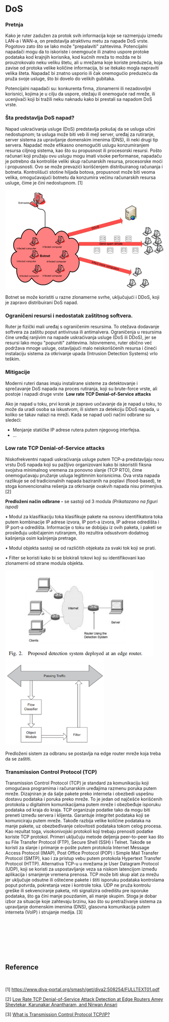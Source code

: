 # DoS

### Pretnja

Kako je ruter zadužen za protok svih informacija koje se razmenjuju između LAN-a i WAN-a, on predstavlja atraktivnu metu za napade DoS vrste. Pogotovo zato što se lako može "prepalaviti" zahtevima. Potencijalni napadači mogu da to iskoriste i onemgouće ili znatno uspore protoke podataka kod krajnjih korisnika, kod kućnih mreža to možda ne bi prouzrokovalo neku veliku štetu, ali u mrežama koje koriste preduzeća, koja zavise od protoka velike količine informacija, bi se itekako mogla napraviti velika šteta. Napadač bi znatno usporio ili čak onemogućio preduzeću da pruža svoje usluge, što bi dovelo do velikih gubitaka.

Potencijalni napadači su: konkurenta firma, zlonamerni ili nezadovoljni korisnici, kojima je u cilju da uspore, otežaju ili onemoguće rad mreže, ili ucenjivači koji bi tražili neku naknadu kako bi prestali sa napadom DoS vrste.



### Šta predstavlja DoS napad?

Napad uskraćivanja usluge (DoS) predstavlja pokušaj da se usluga učini nedostupnom; ta usluga može biti veb ili mejl server, uređaj za rutiranje, server sistema za upravljanje domenskim imenima (DNS), ili neki drugi tip servera. Napadač može efikasno onemogućiti uslugu konzumiranjem resursa ciljnog sistema, kao što su propusnost ili procesorski resursi. Pošto računari koji pružaju ovu uslugu mogu imati visoke performanse, napadaču je potrebno da kontroliše veliki skup računarskih resursa, procesorske moći i propusnosti. Ovo se može prevazići korišćenjem distribuiranog računanja i botneta. Kontrolišući stotine hiljada botova, propusnost može biti veoma velika, omogućavajući botnetu da konzumira većinu računarskih resursa usluge, čime je čini nedostupnom. \[1\]

![Botnet.png](./../Images/Botnet.png)

Botnet se može koristiti u razne zlonamerne svrhe, uključujući i DDoS, koji je zapravo distribuirani DoS napad.

### Ograničeni resursi i nedostatak zaštitnog softvera.

Ruter je fizički mali uređaj s ograničenim resursima. To otežava dodavanje softvera za zaštitu poput antivirusa ili antimalvera. Ograničenja u resursima čine uređaj ranjivim na napade uskraćivanja usluge (DoS ili DDoS), jer se resursi lako mogu "popuniti" zahtevima. Istovremeno, ruter obično već podržava mnoge usluge, ostavljajući malo neiskorišćenih resursa i čineći instalaciju sistema za otkrivanje upada (Intrusion Detection Systems) vrlo teškim.

### Mitigacije

Moderni ruteri danas imaju instalirane sisteme za detektovanje i sprečavanje DoS napada na proces rutiranja, koji su brute-force vrste, ali postoje i napadi druge vrste  **Low rate TCP Denial-of-Service attacks**

Ako je napad u toku, prvi korak je zapravo uočavanje da je napad u toku, to može da uradi osoba sa iskustvom, ili sistem za detekciju DDoS napada, u koliko se takav nalazi na mreži. Kada se napad uoči načini odbrane su sledeći:

- Menjanje statičke IP adrese rutera putem njegovog interfejsa.
- ...

### Low rate TCP Denial-of-Service attacks

Niskofrekventni napadi uskraćivanja usluge putem TCP-a predstavljaju novu vrstu DoS napada koji su pažljivo organizovani kako bi iskoristili fiksna svojstva minimalnog vremena za ponovno slanje (TCP RTO), čime onemogućavaju pružanje usluga legitimnim korisnicima. Ova vrsta napada razlikuje se od tradicionalnih napada baziranih na poplavi (flood-based), te stoga konvencionalna rešenja za otkrivanje ovakvih napada nisu primenjiva. \[2\]

**Predloženi način odbrane -** se sastoji od 3 modula *(Prikatazano na figuri ispod)*

• Modul za klasifikaciju toka klasifikuje pakete na osnovu identifikatora toka putem kombinacije IP adrese izvora, IP port-a izvora, IP adrese odredišta i IP port-a odredišta. Informacije o toku se dobijaju iz ovih paketa, i paketi se prosleđuju uobičajenim rutiranjem, što rezultira odsustvom dodatnog kašnjenja osim kašnjenja pretrage.

• Modul objekta sastoji se od različitih objekata za svaki tok koji se prati. 

• Filter se koristi kako bi se blokirali tokovi koji su identifikovani kao zlonamerni od strane modula objekta.

<img title="" src="./../Images/Low rate DoS Detection sistem on enge router.png" alt="Low rate DoS Detection sistem on enge router.png" width="470" height="273"><img title="" src="./../Images/Architercture of the low rate DoS sistem.png" alt="Architercture of the low rate DoS sistem.png" width="313" height="277">

Predloženi sistem za odbranu se postavlja na edge router mreže koja treba da se zaštiti.

### Transmission Control Protocol (TCP)

Transmission Control Protocol (TCP) je standard za komunikaciju koji omogućava programima i računarskim uređajima razmenu poruka putem mreže. Dizajniran je da šalje pakete preko interneta i obezbedi uspešnu dostavu podataka i poruka preko mreže. To je jedan od najčešće korišćenih protokola u digitalnim komunikacijama putem mreže i obezbeđuje isporuku podataka od kraja do kraja. TCP organizuje podatke tako da mogu biti preneti između servera i klijenta. Garantuje integritet podataka koji se komuniciraju putem mreže. Takođe razbija velike količine podataka na manje pakete, uz obezbeđivanje celovitosti podataka tokom celog procesa. Kao rezultat toga, visokonivojski protokoli koji trebaju prenositi podatke koriste TCP protokol. Primeri uključuju metode deljenja peer-to-peer kao što su File Transfer Protocol (FTP), Secure Shell (SSH) i Telnet. Takođe se koristi za slanje i primanje e-pošte putem protokola Internet Message Access Protocol (IMAP), Post Office Protocol (POP) i Simple Mail Transfer Protocol (SMTP), kao i za pristup vebu putem protokola Hypertext Transfer Protocol (HTTP). Alternativa TCP-u u mrežama je User Datagram Protocol (UDP), koji se koristi za uspostavljanje veza sa niskom latencijom između aplikacija i smanjenje vremena prenosa. TCP može biti skup alat za mrežu jer uključuje odsutne ili oštećene pakete i štiti isporuku podataka kontrolama poput potvrda, pokretanja veze i kontrole toka. UDP ne pruža kontrolu greške ili sekvenciranje paketa, niti signalizira odredištu pre isporuke podataka, što ga čini manje pouzdanim, ali manje skupim. Stoga je dobar izbor za situacije koje zahtevaju brzinu, kao što su pretraživanje sistema za upravljanje domenskim imenima (DNS), glasovna komunikacija putem interneta (VoIP) i strujanje medija. \[3\]

&nbsp;

&nbsp;

&nbsp;

&nbsp;

## Reference

&nbsp;

\[1\] https://www.diva-portal.org/smash/get/diva2:508254/FULLTEXT01.pdf

\[2\] [Low Rate TCP Denial-of-Service Attack Detection at Edge Routers Amey Shevtekar, Karunakar Anantharam, and Nirwan Ansari](https://sci-hub.se/10.1109/lcomm.2005.1413635)

\[3\] [What is Transmission Control Protocol TCP/IP?](https://www.fortinet.com/resources/cyberglossary/tcp-ip#:~:text=Transmission%20Control%20Protocol%20%28TCP%29%20is,exchange%20messages%20over%20a%20network.)
